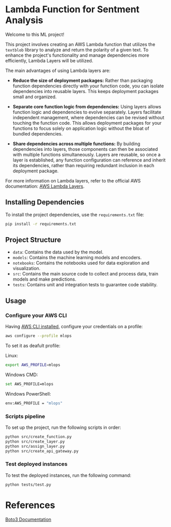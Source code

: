 # Lambda Function for Sentment Analysis

Welcome to this ML project!

This project involves creating an AWS Lambda function that utilizes the `textblob` library to analyze and return the polarity of a given text. To enhance the project's functionality and manage dependencies more efficiently, Lambda Layers will be utilized.

The main advantages of using Lambda layers are:

- **Reduce the size of deployment packages:** Rather than packaging function dependencies directly with your function code, you can isolate dependencies into reusable layers. This keeps deployment packages small and organized.

- **Separate core function logic from dependencies:** Using layers allows function logic and dependencies to evolve separately. Layers facilitate independent management, where dependencies can be revised without touching the function code. This allows deployment packages for your functions to focus solely on application logic without the bloat of bundled dependencies.

- **Share dependencies across multiple functions:** By building dependencies into layers, those components can then be associated with multiple functions simultaneously. Layers are reusable, so once a layer is established, any function configuration can reference and inherit its dependencies, rather than requiring redundant inclusion in each deployment package.

For more information on Lambda layers, refer to the official AWS documentation: [AWS Lambda Layers](https://docs.aws.amazon.com/lambda/latest/dg/chapter-layers.html). 

## Installing Dependencies

To install the project dependencies, use the `requirements.txt` file:

```sh
pip install -r requirements.txt
```

## Project Structure

- `data`: Contains the data used by the model.
- `models`: Contains the machine learning models and encoders.
- `notebooks`: Contains the notebooks used for data exploration and visualization.
- `src`: Contains the main source code to collect and process data, train models and make predictions.
- `tests`: Contains unit and integration tests to guarantee code stability.

## Usage

### Configure your AWS CLI

Having [AWS CLI installed](https://docs.aws.amazon.com/cli/latest/userguide/getting-started-install.html), configure your credentials on a profile:
```bash
aws configure --profile mlops
```

To set it as deafult profile:

Linux:
```bash
export AWS_PROFILE=mlops
```

Windows CMD:
```bash
set AWS_PROFILE=mlops
```

Windows PowerShell:
```bash
env:AWS_PROFILE = "mlops"
```

### Scripts pipeline

To set up the project, run the following scripts in order:

```bash
python src/create_function.py
python src/create_layer.py
python src/assign_layer.py
python src/create_api_gateway.py
```

### Test deployed instances

To test the deployed instances, run the following command:

```bash
python tests/test.py
```

# References

[Boto3 Documentation](https://boto3.amazonaws.com/v1/documentation/api/latest/index.html)
